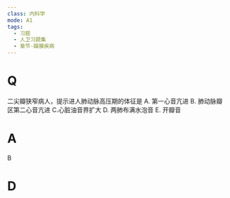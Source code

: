 ```yaml
---
class: 内科学
mode: A1
tags:
  - 习题
  - 人卫习题集
  - 章节-瓣膜疾病
---
```


# Q
二尖瓣狭窄病人，提示进人肺动脉高压期的体征是
A. 第一心音亢进 
B. 肺动脉瓣区第二心音亢进
C.心脏油音界扩大 
D. 两肺布满水泡音
E. 开瓣音
# A
B
# D

